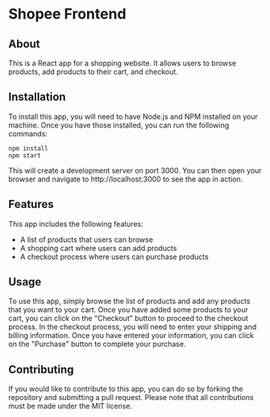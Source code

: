 # Shopee Frontend

## About
This is a React app for a shopping website. It allows users to browse products, add products to their cart, and checkout.

## Installation
To install this app, you will need to have Node.js and NPM installed on your machine. Once you have those installed, you can run the following commands:

```
npm install
npm start
```

This will create a development server on port 3000. You can then open your browser and navigate to http://localhost:3000 to see the app in action.

## Features
This app includes the following features:

- A list of products that users can browse
- A shopping cart where users can add products
- A checkout process where users can purchase products

## Usage
To use this app, simply browse the list of products and add any products that you want to your cart. Once you have added some products to your cart, you can click on the "Checkout" button to proceed to the checkout process. In the checkout process, you will need to enter your shipping and billing information. Once you have entered your information, you can click on the "Purchase" button to complete your purchase.

## Contributing
If you would like to contribute to this app, you can do so by forking the repository and submitting a pull request. Please note that all contributions must be made under the MIT license.
